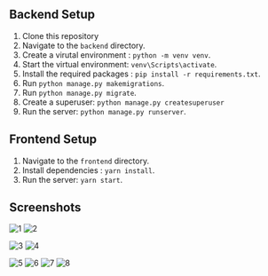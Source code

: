 ## Backend Setup
1. Clone this repository
2. Navigate to the `backend` directory.
3. Create a virutal environment : `python -m venv venv`.
4. Start the virtual environment: `venv\Scripts\activate`.
5. Install the required packages : `pip install -r requirements.txt`.
6. Run `python manage.py makemigrations`.
7. Run `python manage.py migrate`.
8. Create a superuser: `python manage.py createsuperuser`
9. Run the server: `python manage.py runserver`.

## Frontend Setup
1. Navigate to the `frontend` directory.
2. Install dependencies : `yarn install`.
3. Run the server: `yarn start`.

## Screenshots
![1](https://github.com/user-attachments/assets/bd448503-26d0-4fe2-836c-45c5735d76b6)
![2](https://github.com/user-attachments/assets/4b7e321f-c454-405d-b6a3-c9160305f7d2)

![3](https://github.com/user-attachments/assets/82a1dbf4-e554-454e-a4e9-106dd05f352a)
![4](https://github.com/user-attachments/assets/0a7c2851-b07f-46c9-ba23-3f02c8a2069a)

![5](https://github.com/user-attachments/assets/f15809ca-9ac7-4855-8786-f9b2c50cec92)
![6](https://github.com/user-attachments/assets/016f186d-59e9-4f6b-955a-a62597a2d88c)
![7](https://github.com/user-attachments/assets/1cfe6526-bf9c-4d88-a391-20a5d54d0da0)
![8](https://github.com/user-attachments/assets/092ea12e-85b5-430a-a971-4b28e4c221eb)
